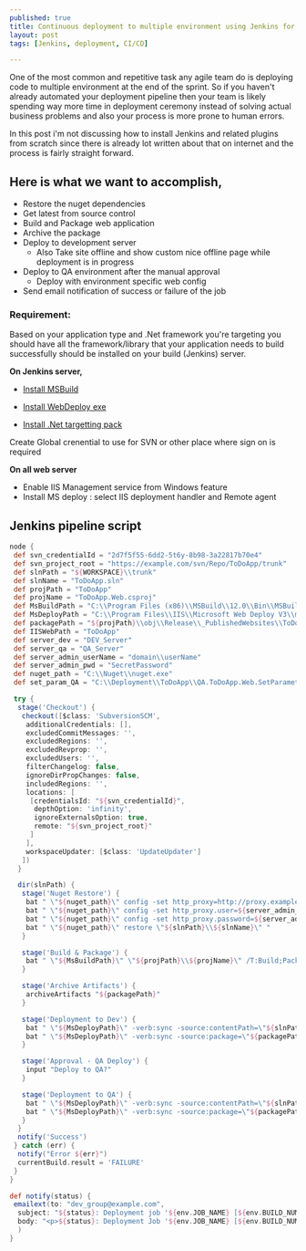 ```yaml
---
published: true
title: Continuous deployment to multiple environment using Jenkins for .Net
layout: post
tags: [Jenkins, deployment, CI/CD]

---
```

One of the most common and repetitive task any agile team do is deploying code to multiple environment at the end of the sprint. So if you haven't already automated your deployment pipeline then your team is likely spending way more time in deployment ceremony instead of solving actual business problems and also your process is more prone to human errors.

In this post i'm not discussing how to install Jenkins and related plugins from scratch since there is already lot written about that on internet and the process is fairly straight forward.

## Here is what we want to accomplish,
- Restore the nuget dependencies
- Get latest from source control
- Build and Package web application
- Archive the package
- Deploy to development server
	- Also Take site offline and show custom nice offline page while deployment is in progress
- Deploy to QA environment after the manual approval 	
	- Deploy with environment specific web config
- Send email notification of success or failure of the job	


### Requirement:

Based on your application type and .Net framework you're targeting you should have all the framework/library that your application needs to build successfully should be installed on your build (Jenkins) server.

**On Jenkins server,**
- [Install MSBuild](https://www.microsoft.com/en-us/download/details.aspx?id=48159)

- [Install WebDeploy exe](https://www.iis.net/downloads/microsoft/web-deploy)

- [Install .Net targetting pack](https://www.microsoft.com/en-us/download/details.aspx?id=55168)


Create Global crenential to use for SVN or other place where sign on is required

**On all web server**
- Enable IIS Management service from Windows feature
- Install MS deploy :  select IIS deployment handler and Remote agent

## Jenkins pipeline script
```groovy
node {
 def svn_credentialId = "2d7f5f55-6dd2-5t6y-8b98-3a22817b70e4"
 def svn_project_root = "https://example.com/svn/Repo/ToDoApp/trunk"
 def slnPath = "${WORKSPACE}\\trunk"
 def slnName = "ToDoApp.sln"
 def projPath = "ToDoApp"
 def projName = "ToDoApp.Web.csproj"
 def MsBuildPath = "C:\\Program Files (x86)\\MSBuild\\12.0\\Bin\\MSBuild.exe"
 def MsDeployPath = "C:\\Program Files\\IIS\\Microsoft Web Deploy V3\\msdeploy.exe"
 def packagePath = "${projPath}\\obj\\Release\\_PublishedWebsites\\ToDoApp.Web_Package\\ToDoApp.Web.zip"
 def IISWebPath = "ToDoApp"
 def server_dev = "DEV_Server"
 def server_qa = "QA_Server"
 def server_admin_userName = "domain\\userName"
 def server_admin_pwd = "SecretPassword"
 def nuget_path = "C:\\Nuget\\nuget.exe"
 def set_param_QA = "C:\\Deployment\\ToDoApp\\QA.ToDoApp.Web.SetParameters.xml"

 try {
  stage('Checkout') {
   checkout([$class: 'SubversionSCM',
    additionalCredentials: [],
    excludedCommitMessages: '',
    excludedRegions: '',
    excludedRevprop: '',
    excludedUsers: '',
    filterChangelog: false,
    ignoreDirPropChanges: false,
    includedRegions: '',
    locations: [
     [credentialsId: "${svn_credentialId}",
      depthOption: 'infinity',
      ignoreExternalsOption: true,
      remote: "${svn_project_root}"
     ]
    ],
    workspaceUpdater: [$class: 'UpdateUpdater']
   ])
  }

  dir(slnPath) {
   stage('Nuget Restore') {
    bat " \"${nuget_path}\" config -set http_proxy=http://proxy.example.com:8080"
    bat " \"${nuget_path}\" config -set http_proxy.user=${server_admin_userName}"
    bat " \"${nuget_path}\" config -set http_proxy.password=${server_admin_pwd}"
    bat " \"${nuget_path}\" restore \"${slnPath}\\${slnName}\" "
   }

   stage('Build & Package') {
    bat " \"${MsBuildPath}\" \"${projPath}\\${projName}\" /T:Build;Package /p:Configuration=RELEASE /p:OutputPath=\"obj\\Release\" /p:DeployIIsAppPath=\"${IISWebPath}\" /p:VisualStudioVersion=12.0"
   }

   stage('Archive Artifacts') {
    archiveArtifacts "${packagePath}"
   }

   stage('Deployment to Dev') {
    bat " \"${MsDeployPath}\" -verb:sync -source:contentPath=\"${slnPath}\\${projPath}\\App_offline-template.htm\" -dest:contentPath=\"${IISWebPath}/App_offline.htm\",computerName=${server_dev},userName=${server_admin_userName},passWord=${server_admin_pwd} -allowUntrusted=true"       
    bat " \"${MsDeployPath}\" -verb:sync -source:package=\"${packagePath}\" -dest:auto,computerName=${server_dev},userName=${server_admin_userName},passWord=${server_admin_pwd} -allowUntrusted=true -enablerule:AppOffline"
   }

   stage('Approval - QA Deploy') {
    input "Deploy to QA?"
   }

   stage('Deployment to QA') {
    bat " \"${MsDeployPath}\" -verb:sync -source:contentPath=\"${slnPath}\\${projPath}\\App_offline-template.htm\" -dest:contentPath=\"${IISWebPath}/App_offline.htm\",computerName=${server_qa},userName=${server_admin_userName},passWord=${server_admin_pwd} -allowUntrusted=true"
    bat " \"${MsDeployPath}\" -verb:sync -source:package=\"${packagePath}\" -dest:auto,computerName=${server_qa},userName=${server_admin_userName},passWord=${server_admin_pwd} -allowUntrusted=true -enablerule:AppOffline -setParamFile:${set_param_QA}"
   }
  }
  notify('Success')
 } catch (err) {
  notify("Error ${err}")
  currentBuild.result = 'FAILURE'
 }
}

def notify(status) {
 emailext(to: "dev_group@example.com",
  subject: "${status}: Deployment job '${env.JOB_NAME} [${env.BUILD_NUMBER}]'",
  body: "<p>${status}: Deployment Job '${env.JOB_NAME} [${env.BUILD_NUMBER}]':</p> <p>Check console output at <a href='${env.BUILD_URL}'>${env.JOB_NAME} [${env.BUILD_NUMBER}]</a></p>"
  )
}
```

